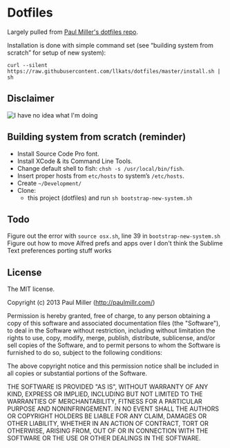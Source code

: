 # Dotfiles
Largely pulled from [Paul Miller's dotfiles repo](https://github.com/paulmillr/dotfiles).

Installation is done with simple command set (see “building system from scratch” for setup of new system):

```
curl --silent https://raw.githubusercontent.com/llkats/dotfiles/master/install.sh | sh
```

## Disclaimer
![I have no idea what I'm doing](https://dl.dropbox.com/u/37968874/img//no-idea.jpg)

## Building system from scratch (reminder)

* Install Source Code Pro font.
* Install XCode & its Command Line Tools.
* Change default shell to fish: `chsh -s /usr/local/bin/fish`.
* Insert proper hosts from `etc/hosts` to system’s `/etc/hosts`.
* Create `~/Development/`
* Clone:
    * this project (dotfiles) and run `sh bootstrap-new-system.sh`

## Todo
Figure out the error with `source osx.sh`, line 39 in `bootstrap-new-system.sh`
Figure out how to move Alfred prefs and apps over
I don't think the Sublime Text preferences porting stuff works 

## License

The MIT license.

Copyright (c) 2013 Paul Miller (http://paulmillr.com/)

Permission is hereby granted, free of charge, to any person obtaining a copy of this software and associated documentation files (the "Software"), to deal in the Software without restriction, including without limitation the rights to use, copy, modify, merge, publish, distribute, sublicense, and/or sell copies of the Software, and to permit persons to whom the Software is furnished to do so, subject to the following conditions:

The above copyright notice and this permission notice shall be included in all copies or substantial portions of the Software.

THE SOFTWARE IS PROVIDED "AS IS", WITHOUT WARRANTY OF ANY KIND, EXPRESS OR IMPLIED, INCLUDING BUT NOT LIMITED TO THE WARRANTIES OF MERCHANTABILITY, FITNESS FOR A PARTICULAR PURPOSE AND NONINFRINGEMENT. IN NO EVENT SHALL THE AUTHORS OR COPYRIGHT HOLDERS BE LIABLE FOR ANY CLAIM, DAMAGES OR OTHER LIABILITY, WHETHER IN AN ACTION OF CONTRACT, TORT OR OTHERWISE, ARISING FROM, OUT OF OR IN CONNECTION WITH THE SOFTWARE OR THE USE OR OTHER DEALINGS IN THE SOFTWARE.
